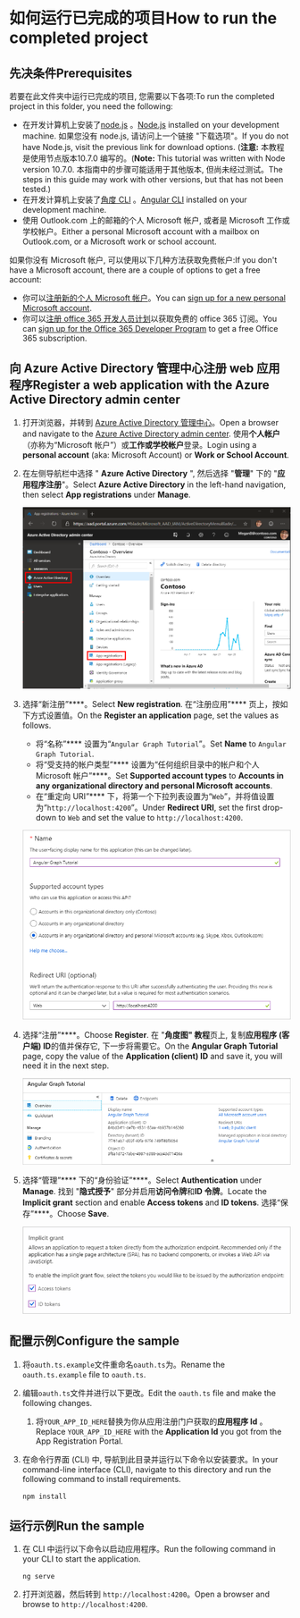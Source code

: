 # <a name="how-to-run-the-completed-project"></a><span data-ttu-id="09a7f-101">如何运行已完成的项目</span><span class="sxs-lookup"><span data-stu-id="09a7f-101">How to run the completed project</span></span>

## <a name="prerequisites"></a><span data-ttu-id="09a7f-102">先决条件</span><span class="sxs-lookup"><span data-stu-id="09a7f-102">Prerequisites</span></span>

<span data-ttu-id="09a7f-103">若要在此文件夹中运行已完成的项目, 您需要以下各项:</span><span class="sxs-lookup"><span data-stu-id="09a7f-103">To run the completed project in this folder, you need the following:</span></span>

- <span data-ttu-id="09a7f-104">在开发计算机上安装了[node.js](https://nodejs.org) 。</span><span class="sxs-lookup"><span data-stu-id="09a7f-104">[Node.js](https://nodejs.org) installed on your development machine.</span></span> <span data-ttu-id="09a7f-105">如果您没有 node.js, 请访问上一个链接 "下载选项"。</span><span class="sxs-lookup"><span data-stu-id="09a7f-105">If you do not have Node.js, visit the previous link for download options.</span></span> <span data-ttu-id="09a7f-106">(**注意:** 本教程是使用节点版本10.7.0 编写的。</span><span class="sxs-lookup"><span data-stu-id="09a7f-106">(**Note:** This tutorial was written with Node version 10.7.0.</span></span> <span data-ttu-id="09a7f-107">本指南中的步骤可能适用于其他版本, 但尚未经过测试。</span><span class="sxs-lookup"><span data-stu-id="09a7f-107">The steps in this guide may work with other versions, but that has not been tested.)</span></span>
- <span data-ttu-id="09a7f-108">在开发计算机上安装了[角度 CLI](https://cli.angular.io/) 。</span><span class="sxs-lookup"><span data-stu-id="09a7f-108">[Angular CLI](https://cli.angular.io/) installed on your development machine.</span></span>
- <span data-ttu-id="09a7f-109">使用 Outlook.com 上的邮箱的个人 Microsoft 帐户, 或者是 Microsoft 工作或学校帐户。</span><span class="sxs-lookup"><span data-stu-id="09a7f-109">Either a personal Microsoft account with a mailbox on Outlook.com, or a Microsoft work or school account.</span></span>

<span data-ttu-id="09a7f-110">如果你没有 Microsoft 帐户, 可以使用以下几种方法获取免费帐户:</span><span class="sxs-lookup"><span data-stu-id="09a7f-110">If you don't have a Microsoft account, there are a couple of options to get a free account:</span></span>

- <span data-ttu-id="09a7f-111">你可以[注册新的个人 Microsoft 帐户](https://signup.live.com/signup?wa=wsignin1.0&rpsnv=12&ct=1454618383&rver=6.4.6456.0&wp=MBI_SSL_SHARED&wreply=https://mail.live.com/default.aspx&id=64855&cbcxt=mai&bk=1454618383&uiflavor=web&uaid=b213a65b4fdc484382b6622b3ecaa547&mkt=E-US&lc=1033&lic=1)。</span><span class="sxs-lookup"><span data-stu-id="09a7f-111">You can [sign up for a new personal Microsoft account](https://signup.live.com/signup?wa=wsignin1.0&rpsnv=12&ct=1454618383&rver=6.4.6456.0&wp=MBI_SSL_SHARED&wreply=https://mail.live.com/default.aspx&id=64855&cbcxt=mai&bk=1454618383&uiflavor=web&uaid=b213a65b4fdc484382b6622b3ecaa547&mkt=E-US&lc=1033&lic=1).</span></span>
- <span data-ttu-id="09a7f-112">你可以[注册 office 365 开发人员计划](https://developer.microsoft.com/office/dev-program)以获取免费的 office 365 订阅。</span><span class="sxs-lookup"><span data-stu-id="09a7f-112">You can [sign up for the Office 365 Developer Program](https://developer.microsoft.com/office/dev-program) to get a free Office 365 subscription.</span></span>

## <a name="register-a-web-application-with-the-azure-active-directory-admin-center"></a><span data-ttu-id="09a7f-113">向 Azure Active Directory 管理中心注册 web 应用程序</span><span class="sxs-lookup"><span data-stu-id="09a7f-113">Register a web application with the Azure Active Directory admin center</span></span>

1. <span data-ttu-id="09a7f-114">打开浏览器，并转到 [Azure Active Directory 管理中心](https://aad.portal.azure.com)。</span><span class="sxs-lookup"><span data-stu-id="09a7f-114">Open a browser and navigate to the [Azure Active Directory admin center](https://aad.portal.azure.com).</span></span> <span data-ttu-id="09a7f-115">使用**个人帐户**（亦称为“Microsoft 帐户”）或**工作或学校帐户**登录。</span><span class="sxs-lookup"><span data-stu-id="09a7f-115">Login using a **personal account** (aka: Microsoft Account) or **Work or School Account**.</span></span>

1. <span data-ttu-id="09a7f-116">在左侧导航栏中选择 " **Azure Active Directory** ", 然后选择 "**管理**" 下的 "**应用程序注册**"。</span><span class="sxs-lookup"><span data-stu-id="09a7f-116">Select **Azure Active Directory** in the left-hand navigation, then select **App registrations** under **Manage**.</span></span>

    ![<span data-ttu-id="09a7f-117">应用注册的屏幕截图</span><span class="sxs-lookup"><span data-stu-id="09a7f-117">A screenshot of the App registrations</span></span> ](/tutorial/images/aad-portal-app-registrations.png)

1. <span data-ttu-id="09a7f-118">选择“新注册”\*\*\*\*。</span><span class="sxs-lookup"><span data-stu-id="09a7f-118">Select **New registration**.</span></span> <span data-ttu-id="09a7f-119">在“注册应用”\*\*\*\* 页上，按如下方式设置值。</span><span class="sxs-lookup"><span data-stu-id="09a7f-119">On the **Register an application** page, set the values as follows.</span></span>

    - <span data-ttu-id="09a7f-120">将“名称”\*\*\*\* 设置为“`Angular Graph Tutorial`”。</span><span class="sxs-lookup"><span data-stu-id="09a7f-120">Set **Name** to `Angular Graph Tutorial`.</span></span>
    - <span data-ttu-id="09a7f-121">将“受支持的帐户类型”\*\*\*\* 设置为“任何组织目录中的帐户和个人 Microsoft 帐户”\*\*\*\*。</span><span class="sxs-lookup"><span data-stu-id="09a7f-121">Set **Supported account types** to **Accounts in any organizational directory and personal Microsoft accounts**.</span></span>
    - <span data-ttu-id="09a7f-122">在“重定向 URI”\*\*\*\* 下，将第一个下拉列表设置为“`Web`”，并将值设置为“`http://localhost:4200`”。</span><span class="sxs-lookup"><span data-stu-id="09a7f-122">Under **Redirect URI**, set the first drop-down to `Web` and set the value to `http://localhost:4200`.</span></span>

    !["注册应用程序" 页的屏幕截图](/tutorial/images/aad-register-an-app.png)

1. <span data-ttu-id="09a7f-124">选择“注册”\*\*\*\*。</span><span class="sxs-lookup"><span data-stu-id="09a7f-124">Choose **Register**.</span></span> <span data-ttu-id="09a7f-125">在 "**角度图" 教程**页上, 复制**应用程序 (客户端) ID**的值并保存它, 下一步将需要它。</span><span class="sxs-lookup"><span data-stu-id="09a7f-125">On the **Angular Graph Tutorial** page, copy the value of the **Application (client) ID** and save it, you will need it in the next step.</span></span>

    ![新应用注册的应用程序 ID 的屏幕截图](/tutorial/images/aad-application-id.png)

1. <span data-ttu-id="09a7f-127">选择“管理”\*\*\*\* 下的“身份验证”\*\*\*\*。</span><span class="sxs-lookup"><span data-stu-id="09a7f-127">Select **Authentication** under **Manage**.</span></span> <span data-ttu-id="09a7f-128">找到 "**隐式授予**" 部分并启用**访问令牌**和**ID 令牌**。</span><span class="sxs-lookup"><span data-stu-id="09a7f-128">Locate the **Implicit grant** section and enable **Access tokens** and **ID tokens**.</span></span> <span data-ttu-id="09a7f-129">选择“保存”\*\*\*\*。</span><span class="sxs-lookup"><span data-stu-id="09a7f-129">Choose **Save**.</span></span>

    ![隐式 grant 部分的屏幕截图](/tutorial/images/aad-implicit-grant.png)

## <a name="configure-the-sample"></a><span data-ttu-id="09a7f-131">配置示例</span><span class="sxs-lookup"><span data-stu-id="09a7f-131">Configure the sample</span></span>

1. <span data-ttu-id="09a7f-132">将`oauth.ts.example`文件重命名`oauth.ts`为。</span><span class="sxs-lookup"><span data-stu-id="09a7f-132">Rename the `oauth.ts.example` file to `oauth.ts`.</span></span>
1. <span data-ttu-id="09a7f-133">编辑`oauth.ts`文件并进行以下更改。</span><span class="sxs-lookup"><span data-stu-id="09a7f-133">Edit the `oauth.ts` file and make the following changes.</span></span>
    1. <span data-ttu-id="09a7f-134">将`YOUR_APP_ID_HERE`替换为你从应用注册门户获取的**应用程序 Id** 。</span><span class="sxs-lookup"><span data-stu-id="09a7f-134">Replace `YOUR_APP_ID_HERE` with the **Application Id** you got from the App Registration Portal.</span></span>
1. <span data-ttu-id="09a7f-135">在命令行界面 (CLI) 中, 导航到此目录并运行以下命令以安装要求。</span><span class="sxs-lookup"><span data-stu-id="09a7f-135">In your command-line interface (CLI), navigate to this directory and run the following command to install requirements.</span></span>

    ```Shell
    npm install
    ```

## <a name="run-the-sample"></a><span data-ttu-id="09a7f-136">运行示例</span><span class="sxs-lookup"><span data-stu-id="09a7f-136">Run the sample</span></span>

1. <span data-ttu-id="09a7f-137">在 CLI 中运行以下命令以启动应用程序。</span><span class="sxs-lookup"><span data-stu-id="09a7f-137">Run the following command in your CLI to start the application.</span></span>

    ```Shell
    ng serve
    ```

1. <span data-ttu-id="09a7f-138">打开浏览器，然后转到 `http://localhost:4200`。</span><span class="sxs-lookup"><span data-stu-id="09a7f-138">Open a browser and browse to `http://localhost:4200`.</span></span>
